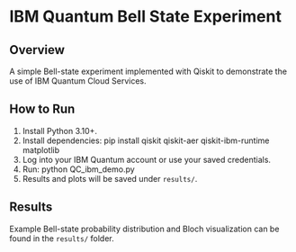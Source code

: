 # IBM Quantum Bell State Experiment

## Overview
A simple Bell-state experiment implemented with Qiskit to demonstrate
the use of IBM Quantum Cloud Services.

## How to Run
1. Install Python 3.10+.
2. Install dependencies: pip install qiskit qiskit-aer qiskit-ibm-runtime matplotlib
3. Log into your IBM Quantum account or use your saved credentials.
4. Run: python QC_ibm_demo.py
5. Results and plots will be saved under `results/`.

## Results
Example Bell-state probability distribution and Bloch visualization
can be found in the `results/` folder.
